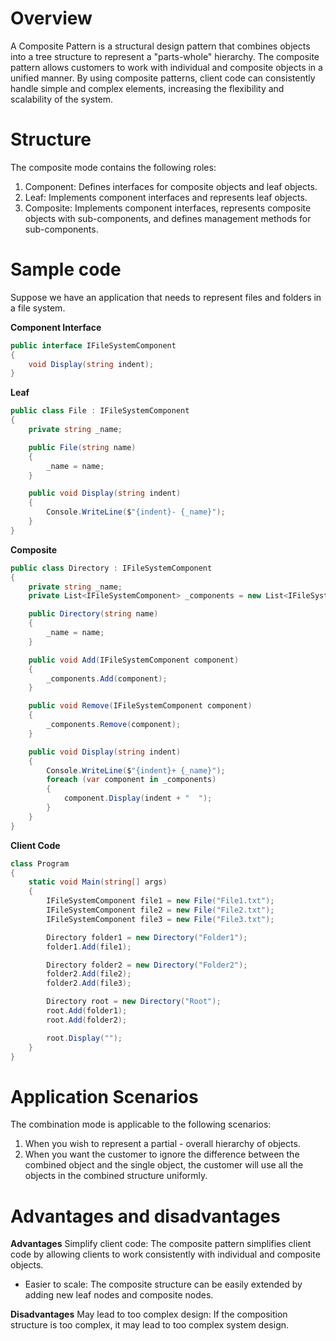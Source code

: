 # Overview
A Composite Pattern is a structural design pattern that combines objects into a tree structure to represent a "parts-whole" hierarchy. The composite pattern allows customers to work with individual and composite objects in a unified manner. By using composite patterns, client code can consistently handle simple and complex elements, increasing the flexibility and scalability of the system.

# Structure
The composite mode contains the following roles:

1. Component: Defines interfaces for composite objects and leaf objects.
2. Leaf: Implements component interfaces and represents leaf objects.
3. Composite: Implements component interfaces, represents composite objects with sub-components, and defines management methods for sub-components.

# Sample code
Suppose we have an application that needs to represent files and folders in a file system.

**Component Interface**
```csharp
public interface IFileSystemComponent
{
    void Display(string indent);
}
```

**Leaf**
```csharp
public class File : IFileSystemComponent
{
    private string _name;

    public File(string name)
    {
        _name = name;
    }

    public void Display(string indent)
    {
        Console.WriteLine($"{indent}- {_name}");
    }
}
```

**Composite**
```csharp
public class Directory : IFileSystemComponent
{
    private string _name;
    private List<IFileSystemComponent> _components = new List<IFileSystemComponent>();

    public Directory(string name)
    {
        _name = name;
    }

    public void Add(IFileSystemComponent component)
    {
        _components.Add(component);
    }

    public void Remove(IFileSystemComponent component)
    {
        _components.Remove(component);
    }

    public void Display(string indent)
    {
        Console.WriteLine($"{indent}+ {_name}");
        foreach (var component in _components)
        {
            component.Display(indent + "  ");
        }
    }
}
```

**Client Code**
```csharp
class Program
{
    static void Main(string[] args)
    {
        IFileSystemComponent file1 = new File("File1.txt");
        IFileSystemComponent file2 = new File("File2.txt");
        IFileSystemComponent file3 = new File("File3.txt");

        Directory folder1 = new Directory("Folder1");
        folder1.Add(file1);

        Directory folder2 = new Directory("Folder2");
        folder2.Add(file2);
        folder2.Add(file3);

        Directory root = new Directory("Root");
        root.Add(folder1);
        root.Add(folder2);

        root.Display("");
    }
}
```

# Application Scenarios
The combination mode is applicable to the following scenarios:

1. When you wish to represent a partial - overall hierarchy of objects.
2. When you want the customer to ignore the difference between the combined object and the single object, the customer will use all the objects in the combined structure uniformly.

# Advantages and disadvantages
**Advantages**
Simplify client code: The composite pattern simplifies client code by allowing clients to work consistently with individual and composite objects.
* Easier to scale: The composite structure can be easily extended by adding new leaf nodes and composite nodes.

**Disadvantages**
May lead to too complex design: If the composition structure is too complex, it may lead to too complex system design.
